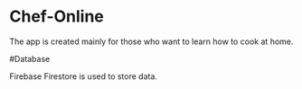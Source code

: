 # Chef-Online

The app is created mainly for those who want to learn how to cook at home.

#Database

Firebase Firestore is used to store data.
